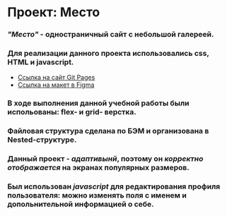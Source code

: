 # Проект: Место

### *"Место"* - одностраничный сайт с небольшой галереей.
### Для реализации данного проекта использовались css, HTML и javascript.

* [Ссылка на сайт Git Pages](...)
* [Ссылка на макет в Figma](https://www.figma.com/file/2cn9N9jSkmxD84oJik7xL7/JavaScript.-Sprint-4?node-id=0%3A1)

### В ходе выполнения данной учебной работы были испольованы: flex- и grid- верстка.
### Файловая структура сделана по БЭМ и организована в Nested-структуре.
### Данный проект - *адаптивынй*, поэтому он *корректно отображается* на экранах популярных размеров.
### Был использован *javascript* для редактирования профиля пользователя: можно изменять поля с именем и допольнительной информацией о себе.
